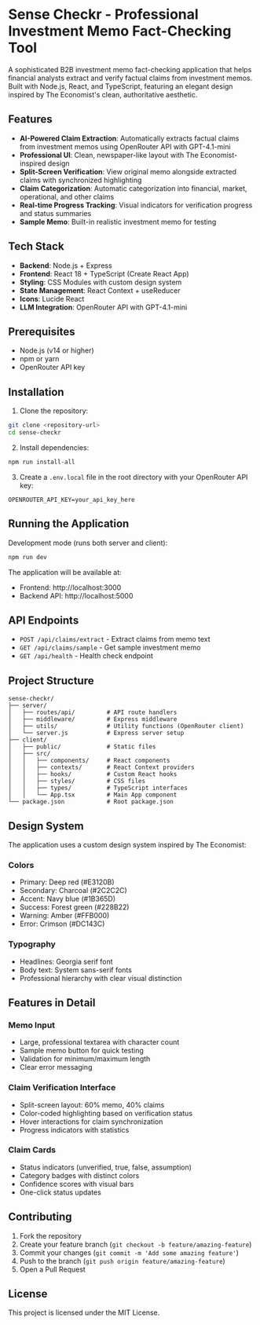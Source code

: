 # Sense Checkr - Professional Investment Memo Fact-Checking Tool

A sophisticated B2B investment memo fact-checking application that helps financial analysts extract and verify factual claims from investment memos. Built with Node.js, React, and TypeScript, featuring an elegant design inspired by The Economist's clean, authoritative aesthetic.

## Features

- **AI-Powered Claim Extraction**: Automatically extracts factual claims from investment memos using OpenRouter API with GPT-4.1-mini
- **Professional UI**: Clean, newspaper-like layout with The Economist-inspired design
- **Split-Screen Verification**: View original memo alongside extracted claims with synchronized highlighting
- **Claim Categorization**: Automatic categorization into financial, market, operational, and other claims
- **Real-time Progress Tracking**: Visual indicators for verification progress and status summaries
- **Sample Memo**: Built-in realistic investment memo for testing

## Tech Stack

- **Backend**: Node.js + Express
- **Frontend**: React 18 + TypeScript (Create React App)
- **Styling**: CSS Modules with custom design system
- **State Management**: React Context + useReducer
- **Icons**: Lucide React
- **LLM Integration**: OpenRouter API with GPT-4.1-mini

## Prerequisites

- Node.js (v14 or higher)
- npm or yarn
- OpenRouter API key

## Installation

1. Clone the repository:
```bash
git clone <repository-url>
cd sense-checkr
```

2. Install dependencies:
```bash
npm run install-all
```

3. Create a `.env.local` file in the root directory with your OpenRouter API key:
```env
OPENROUTER_API_KEY=your_api_key_here
```

## Running the Application

Development mode (runs both server and client):
```bash
npm run dev
```

The application will be available at:
- Frontend: http://localhost:3000
- Backend API: http://localhost:5000

## API Endpoints

- `POST /api/claims/extract` - Extract claims from memo text
- `GET /api/claims/sample` - Get sample investment memo
- `GET /api/health` - Health check endpoint

## Project Structure

```
sense-checkr/
├── server/
│   ├── routes/api/         # API route handlers
│   ├── middleware/         # Express middleware
│   ├── utils/              # Utility functions (OpenRouter client)
│   └── server.js           # Express server setup
├── client/
│   ├── public/             # Static files
│   ├── src/
│   │   ├── components/     # React components
│   │   ├── contexts/       # React Context providers
│   │   ├── hooks/          # Custom React hooks
│   │   ├── styles/         # CSS files
│   │   ├── types/          # TypeScript interfaces
│   │   └── App.tsx         # Main App component
└── package.json            # Root package.json

```

## Design System

The application uses a custom design system inspired by The Economist:

### Colors
- Primary: Deep red (#E3120B)
- Secondary: Charcoal (#2C2C2C)
- Accent: Navy blue (#1B365D)
- Success: Forest green (#228B22)
- Warning: Amber (#FFB000)
- Error: Crimson (#DC143C)

### Typography
- Headlines: Georgia serif font
- Body text: System sans-serif fonts
- Professional hierarchy with clear visual distinction

## Features in Detail

### Memo Input
- Large, professional textarea with character count
- Sample memo button for quick testing
- Validation for minimum/maximum length
- Clear error messaging

### Claim Verification Interface
- Split-screen layout: 60% memo, 40% claims
- Color-coded highlighting based on verification status
- Hover interactions for claim synchronization
- Progress indicators with statistics

### Claim Cards
- Status indicators (unverified, true, false, assumption)
- Category badges with distinct colors
- Confidence scores with visual bars
- One-click status updates

## Contributing

1. Fork the repository
2. Create your feature branch (`git checkout -b feature/amazing-feature`)
3. Commit your changes (`git commit -m 'Add some amazing feature'`)
4. Push to the branch (`git push origin feature/amazing-feature`)
5. Open a Pull Request

## License

This project is licensed under the MIT License. 